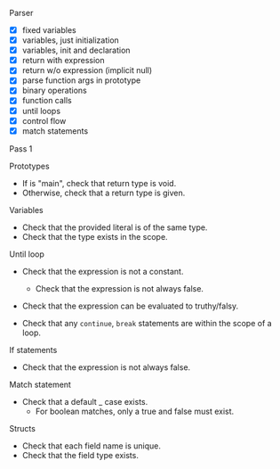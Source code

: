 Parser

- [x] fixed variables
- [x] variables, just initialization
- [x] variables, init and declaration
- [x] return with expression
- [x] return w/o expression (implicit null)
- [x] parse function args in prototype
- [x] binary operations
- [x] function calls
- [x] until loops
- [x] control flow
- [x] match statements

Pass 1

Prototypes
- If is "main", check that return type is void.
- Otherwise, check that a return type is given.

Variables
- Check that the provided literal is of the same type.
- Check that the type exists in the scope.

Until loop
- Check that the expression is not a constant.
  - Check that the expression is not always false.
- Check that the expression can be evaluated to truthy/falsy.

- Check that any `continue`, `break` statements are within the scope of a loop.

If statements
- Check that the expression is not always false.

Match statement
- Check that a default _ case exists.
  - For boolean matches, only a true and false must exist.

Structs
- Check that each field name is unique.
- Check that the field type exists.